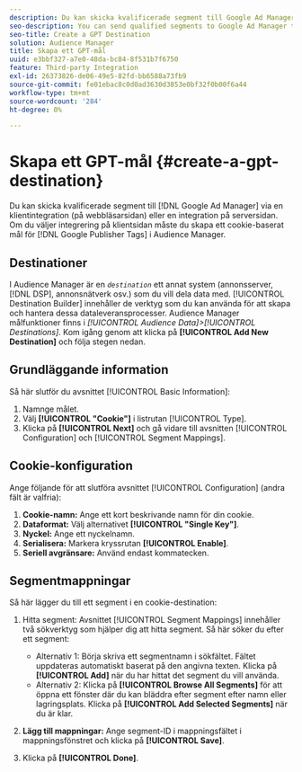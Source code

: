 ```yaml
---
description: Du kan skicka kvalificerade segment till Google Ad Manager via en integrering på klientsidan (webbläsaren) eller via en integrering på serversidan. Om du väljer integrering på klientsidan måste du skapa ett cookie-baserat mål för Google Publisher-taggar i Audience Manager.
seo-description: You can send qualified segments to Google Ad Manager through a client-side (browser-side) integration, or a server-side integration. If you choose the client-side integration, you must create a cookie-based destination for Google Publisher Tags in Audience Manager.
seo-title: Create a GPT Destination
solution: Audience Manager
title: Skapa ett GPT-mål
uuid: e3bbf327-a7e0-48da-bc84-8f531b7f6750
feature: Third-party Integration
exl-id: 26373826-de06-49e5-82fd-bb6588a73fb9
source-git-commit: fe01ebac8c0d0ad3630d3853e0bf32f0b00f6a44
workflow-type: tm+mt
source-wordcount: '284'
ht-degree: 0%

---
```


# Skapa ett GPT-mål {#create-a-gpt-destination}

Du kan skicka kvalificerade segment till [!DNL Google Ad Manager] via en klientintegration (på webbläsarsidan) eller en integration på serversidan. Om du väljer integrering på klientsidan måste du skapa ett cookie-baserat mål för [!DNL Google Publisher Tags] i Audience Manager.

## Destinationer

I Audience Manager är en *`destination`* ett annat system (annonsserver, [!DNL DSP], annonsnätverk osv.) som du vill dela data med. [!UICONTROL Destination Builder] innehåller de verktyg som du kan använda för att skapa och hantera dessa dataleveransprocesser. Audience Manager målfunktioner finns i *[!UICONTROL Audience Data]>[!UICONTROL Destinations]*. Kom igång genom att klicka på **[!UICONTROL Add New Destination]** och följa stegen nedan.

## Grundläggande information

Så här slutför du avsnittet [!UICONTROL Basic Information]:

1. Namnge målet.
1. Välj **[!UICONTROL "Cookie"]** i listrutan [!UICONTROL Type].
1. Klicka på **[!UICONTROL Next]** och gå vidare till avsnitten [!UICONTROL Configuration] och [!UICONTROL Segment Mappings].

## Cookie-konfiguration

Ange följande för att slutföra avsnittet [!UICONTROL Configuration] (andra fält är valfria):

1. **Cookie-namn:** Ange ett kort beskrivande namn för din cookie.
1. **Dataformat:** Välj alternativet **[!UICONTROL "Single Key"]**.
1. **Nyckel:** Ange ett nyckelnamn.
1. **Serialisera:** Markera kryssrutan **[!UICONTROL Enable]**.
1. **Seriell avgränsare:** Använd endast kommatecken.

## Segmentmappningar

Så här lägger du till ett segment i en cookie-destination:

1. Hitta segment: Avsnittet [!UICONTROL Segment Mappings] innehåller två sökverktyg som hjälper dig att hitta segment. Så här söker du efter ett segment:

   * Alternativ 1: Börja skriva ett segmentnamn i sökfältet. Fältet uppdateras automatiskt baserat på den angivna texten. Klicka på **[!UICONTROL Add]** när du har hittat det segment du vill använda.
   * Alternativ 2: Klicka på **[!UICONTROL Browse All Segments]** för att öppna ett fönster där du kan bläddra efter segment efter namn eller lagringsplats. Klicka på **[!UICONTROL Add Selected Segments]** när du är klar.

1. **Lägg till mappningar:** Ange segment-ID i mappningsfältet i mappningsfönstret och klicka på **[!UICONTROL Save]**.

1. Klicka på **[!UICONTROL Done]**.
